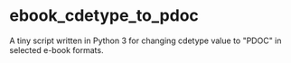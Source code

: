 # ebook_cdetype_to_pdoc
 A tiny script written in Python 3 for changing cdetype value to "PDOC" in selected e-book formats.
